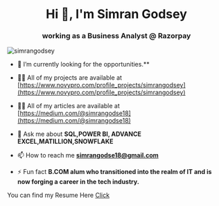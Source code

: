 <h1 align="center">Hi 👋, I'm Simran Godsey</h1>
<h3 align="center">working as a Business Analyst @ Razorpay</h3>

<p align="left"> <img src="https://komarev.com/ghpvc/?username=simrangodsey&label=Profile%20views&color=0e75b6&style=flat" alt="simrangodsey" /> </p>

- 🌱 I’m currently looking for the opportunities.**

- 👨‍💻 All of my projects are available at [https://www.novypro.com/profile_projects/simrangodsey](https://www.novypro.com/profile_projects/simrangodsey)

- 👨‍💻 All of my articles are available at [https://medium.com/@simrangodse18](https://medium.com/@simrangodse18)

- 💬 Ask me about **SQL,POWER BI, ADVANCE EXCEL,MATILLION,SNOWFLAKE**

- 📫 How to reach me **simrangodse18@gmail.com**

- ⚡ Fun fact **B.COM alum who transitioned into the realm of IT and is now forging a career in the tech industry.**

You can find my Resume Here [Click](SimranGodsey_DataAnalyst.pdf)
